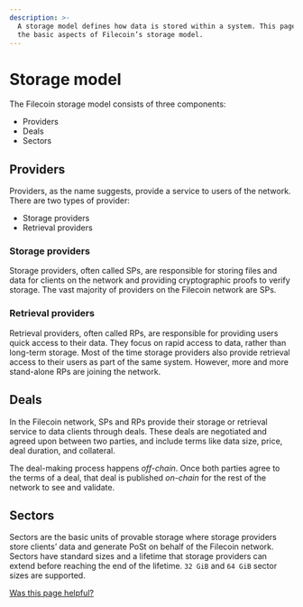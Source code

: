 ```yaml
---
description: >-
  A storage model defines how data is stored within a system. This page covers
  the basic aspects of Filecoin’s storage model.
---
```


# Storage model

The Filecoin storage model consists of three components:

* Providers
* Deals
* Sectors

## Providers

Providers, as the name suggests, provide a service to users of the network. There are two types of provider:

* Storage providers
* Retrieval providers

### Storage providers

Storage providers, often called SPs, are responsible for storing files and data for clients on the network and providing cryptographic proofs to verify storage. The vast majority of providers on the Filecoin network are SPs.

### Retrieval providers

Retrieval providers, often called RPs, are responsible for providing users quick access to their data. They focus on rapid access to data, rather than long-term storage. Most of the time storage providers also provide retrieval access to their users as part of the same system. However, more and more stand-alone RPs are joining the network.

## Deals

In the Filecoin network, SPs and RPs provide their storage or retrieval service to data clients through deals. These deals are negotiated and agreed upon between two parties, and include terms like data size, price, deal duration, and collateral.

The deal-making process happens _off-chain_. Once both parties agree to the terms of a deal, that deal is published _on-chain_ for the rest of the network to see and validate.

## Sectors

Sectors are the basic units of provable storage where storage providers store clients’ data and generate PoSt on behalf of the Filecoin network. Sectors have standard sizes and a lifetime that storage providers can extend before reaching the end of the lifetime. `32 GiB` and `64 GiB` sector sizes are supported.



[Was this page helpful?](https://airtable.com/apppq4inOe4gmSSlk/pagoZHC2i1iqgphgl/form?prefill\_Page+URL=https://docs.filecoin.io/basics/what-is-filecoin/storage-model)

